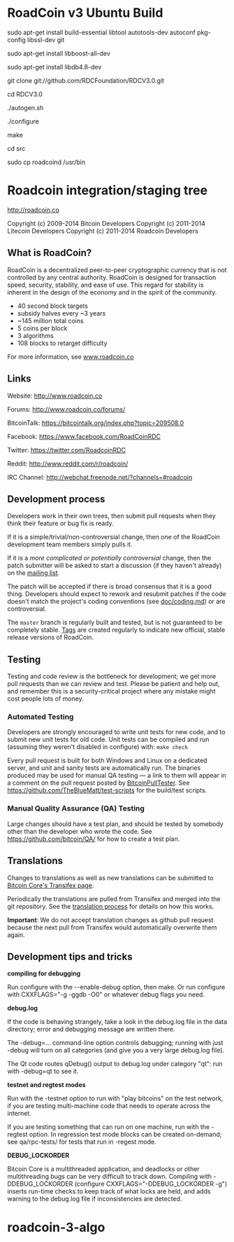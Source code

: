 RoadCoin v3 Ubuntu Build
=====================================

sudo apt-get install build-essential libtool autotools-dev autoconf pkg-config libssl-dev git

sudo apt-get install libboost-all-dev

sudo apt-get install libdb4.8-dev

git clone git://github.com/RDCFoundation/RDCV3.0.git

cd RDCV3.0

./autogen.sh

./configure

make

cd src

sudo cp roadcoind /usr/bin


Roadcoin integration/staging tree
=====================================

http://roadcoin.co

Copyright (c) 2009-2014 Bitcoin Developers
Copyright (c) 2011-2014 Litecoin Developers 
Copyright (c) 2011-2014 Roadcoin Developers

What is RoadCoin?
--------------------
RoadCoin is a decentralized peer-to-peer cryptographic currency that is not controlled by any central authority. RoadCoin is designed for transaction speed, security, stability, and ease of use. This regard for stability is inherent in the design of the economy and in the spirit of the community.

- 40 second block targets
- subsidy halves every ~3 years
- ~145 million total coins
- 5 coins per block
- 3 algorithms
- 108 blocks to retarget difficulty

For more information, see www.roadcoin.co

Links
------------------------
Website: http://www.roadcoin.co

Forums: http://www.roadcoin.co/forums/

BitcoinTalk: https://bitcointalk.org/index.php?topic=209508.0

Facebook: https://www.facebook.com/RoadCoinRDC

Twitter: https://twitter.com/RoadcoinRDC

Reddit: http://www.reddit.com/r/roadcoin/

IRC Channel: http://webchat.freenode.net/?channels=#roadcoin

Development process
-------------------

Developers work in their own trees, then submit pull requests when they think
their feature or bug fix is ready.

If it is a simple/trivial/non-controversial change, then one of the RoadCoin
development team members simply pulls it.

If it is a *more complicated or potentially controversial* change, then the patch
submitter will be asked to start a discussion (if they haven't already) on the
[mailing list](http://sourceforge.net/mailarchive/forum.php?forum_name=bitcoin-development).

The patch will be accepted if there is broad consensus that it is a good thing.
Developers should expect to rework and resubmit patches if the code doesn't
match the project's coding conventions (see [doc/coding.md](doc/coding.md)) or are
controversial.

The `master` branch is regularly built and tested, but is not guaranteed to be
completely stable. [Tags](https://github.com/roadcoin/roadcoin/tags) are created
regularly to indicate new official, stable release versions of RoadCoin.

Testing
-------

Testing and code review is the bottleneck for development; we get more pull
requests than we can review and test. Please be patient and help out, and
remember this is a security-critical project where any mistake might cost people
lots of money.

### Automated Testing

Developers are strongly encouraged to write unit tests for new code, and to
submit new unit tests for old code. Unit tests can be compiled and run (assuming they weren't disabled in configure) with: `make check`

Every pull request is built for both Windows and Linux on a dedicated server,
and unit and sanity tests are automatically run. The binaries produced may be
used for manual QA testing — a link to them will appear in a comment on the
pull request posted by [BitcoinPullTester](https://github.com/BitcoinPullTester). See https://github.com/TheBlueMatt/test-scripts
for the build/test scripts.

### Manual Quality Assurance (QA) Testing

Large changes should have a test plan, and should be tested by somebody other
than the developer who wrote the code.
See https://github.com/bitcoin/QA/ for how to create a test plan.

Translations
------------

Changes to translations as well as new translations can be submitted to
[Bitcoin Core's Transifex page](https://www.transifex.com/projects/p/bitcoin/).

Periodically the translations are pulled from Transifex and merged into the git repository. See the
[translation process](doc/translation_process.md) for details on how this works.

**Important**: We do not accept translation changes as github pull request because the next
pull from Transifex would automatically overwrite them again.

Development tips and tricks
---------------------------

**compiling for debugging**

Run configure with the --enable-debug option, then make. Or run configure with
CXXFLAGS="-g -ggdb -O0" or whatever debug flags you need.

**debug.log**

If the code is behaving strangely, take a look in the debug.log file in the data directory;
error and debugging message are written there.

The -debug=... command-line option controls debugging; running with just -debug will turn
on all categories (and give you a very large debug.log file).

The Qt code routes qDebug() output to debug.log under category "qt": run with -debug=qt
to see it.

**testnet and regtest modes**

Run with the -testnet option to run with "play bitcoins" on the test network, if you
are testing multi-machine code that needs to operate across the internet.

If you are testing something that can run on one machine, run with the -regtest option.
In regression test mode blocks can be created on-demand; see qa/rpc-tests/ for tests
that run in -regest mode.

**DEBUG_LOCKORDER**

Bitcoin Core is a multithreaded application, and deadlocks or other multithreading bugs
can be very difficult to track down. Compiling with -DDEBUG_LOCKORDER (configure
CXXFLAGS="-DDEBUG_LOCKORDER -g") inserts run-time checks to keep track of what locks
are held, and adds warning to the debug.log file if inconsistencies are detected.
# roadcoin-3-algo
